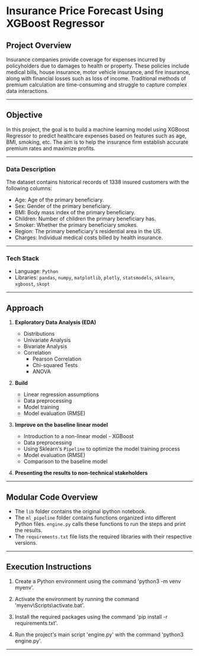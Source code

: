 # Insurance Price Forecast Using XGBoost Regressor

## Project Overview

Insurance companies provide coverage for expenses incurred by policyholders due to damages to health or property. These policies include medical bills, house insurance, motor vehicle insurance, and fire insurance, along with financial losses such as loss of income. Traditional methods of premium calculation are time-consuming and struggle to capture complex data interactions.

---

## Objective

In this project, the goal is to build a machine learning model using XGBoost Regressor to predict healthcare expenses based on features such as age, BMI, smoking, etc. The aim is to help the insurance firm establish accurate premium rates and maximize profits.

---

### Data Description
The dataset contains historical records of 1338 insured customers with the following columns:
- Age: Age of the primary beneficiary.
- Sex: Gender of the primary beneficiary.
- BMI: Body mass index of the primary beneficiary.
- Children: Number of children the primary beneficiary has.
- Smoker: Whether the primary beneficiary smokes.
- Region: The primary beneficiary's residential area in the US.
- Charges: Individual medical costs billed by health insurance.

---

### Tech Stack
- Language: `Python`
- Libraries: `pandas`, `numpy`, `matplotlib`, `plotly`, `statsmodels`, `sklearn`, `xgboost`, `skopt`

---

## Approach

1. **Exploratory Data Analysis (EDA)**
   - Distributions
   - Univariate Analysis
   - Bivariate Analysis
   - Correlation
     - Pearson Correlation
     - Chi-squared Tests
     - ANOVA

2. **Build**
   - Linear regression assumptions
   - Data preprocessing
   - Model training
   - Model evaluation (RMSE)

3. **Improve on the baseline linear model**
   - Introduction to a non-linear model - XGBoost
   - Data preprocessing
   - Using Sklearn's `Pipeline` to optimize the model training process
   - Model evaluation (RMSE)
   - Comparison to the baseline model

4. **Presenting the results to non-technical stakeholders**

---

## Modular Code Overview

- The `lib` folder contains the original ipython notebook.
- The `ml_pipeline` folder contains functions organized into different Python files. `engine.py` calls these functions to run the steps and print the results.
- The `requirements.txt` file lists the required libraries with their respective versions.

---

## Execution Instructions

1. Create a Python environment using the command 'python3 -m venv myenv'.

2. Activate the environment by running the command 'myenv\Scripts\activate.bat'.

3. Install the required packages using the command 'pip install -r requirements.txt'.

4. Run the project's main script 'engine.py' with the command 'python3 engine.py'.

---
